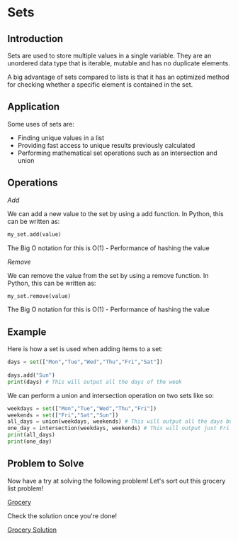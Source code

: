 # Sets

## Introduction

Sets are used to store multiple values in a single variable. They are an unordered data type that is iterable, mutable and has no duplicate elements. 

A big advantage of sets compared to lists is that it has an optimized method for checking whether a specific element is contained in the set.

## Application

Some uses of sets are:

- Finding unique values in a list
- Providing fast access to unique results previously calculated
- Performing mathematical set operations such as an intersection and union

## Operations

_Add_

We can add a new value to the set by using a add function. 
In Python, this can be written as:

``` python
my_set.add(value) 
```

The Big O notation for this is O(1) - Performance of hashing the value

_Remove_

We can remove the value from the set by using a remove function. 
In Python, this can be written as:

``` python
my_set.remove(value) 
```

The Big O notation for this is O(1) - Performance of hashing the value

## Example

Here is how a set is used when adding items to a set: 

``` python
days = set(["Mon","Tue","Wed","Thu","Fri","Sat"])
 
days.add("Sun")
print(days) # This will output all the days of the week
```
We can perform a union and intersection operation on two sets like so:

``` python
weekdays = set(["Mon","Tue","Wed","Thu","Fri"])
weekends = set(["Fri","Sat","Sun"])
all_days = union(weekdays, weekends) # This will output all the days but Fri just once
one_day = intersection(weekdays, weekends) # This will output just Fri since it is in both sets
print(all_days) 
print(one_day)

```

## Problem to Solve

Now have a try at solving the following problem! Let's sort out this grocery list problem!

[Grocery](grocery.py)

Check the solution once you're done!

[Grocery Solution](grocery_solution.py)
